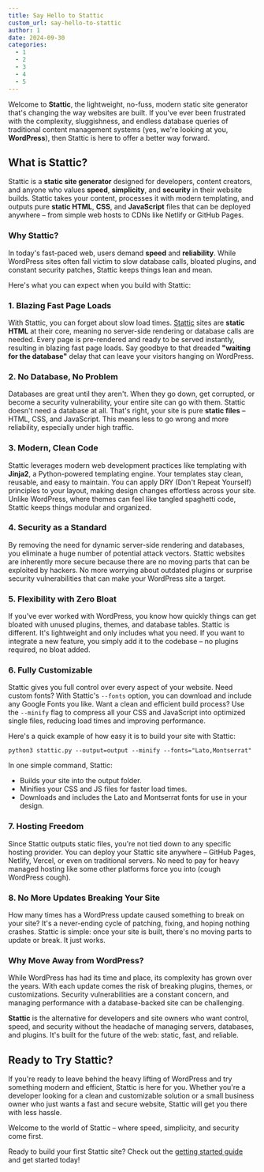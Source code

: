 ```yaml
---
title: Say Hello to Stattic
custom_url: say-hello-to-stattic
author: 1
date: 2024-09-30
categories:
  - 1
  - 2
  - 3
  - 4
  - 5
---
```


Welcome to **Stattic**, the lightweight, no-fuss, modern static site generator that's changing the way websites are built. If you've ever been frustrated with the complexity, sluggishness, and endless database queries of traditional content management systems (yes, we're looking at you, **WordPress**), then Stattic is here to offer a better way forward.

## What is Stattic?

Stattic is a **static site generator** designed for developers, content creators, and anyone who values **speed**, **simplicity**, and **security** in their website builds. Stattic takes your content, processes it with modern templating, and outputs pure **static HTML**, **CSS**, and **JavaScript** files that can be deployed anywhere – from simple web hosts to CDNs like Netlify or GitHub Pages.

### Why Stattic?

In today's fast-paced web, users demand **speed** and **reliability**. While WordPress sites often fall victim to slow database calls, bloated plugins, and constant security patches, Stattic keeps things lean and mean.

Here's what you can expect when you build with Stattic:

### 1. **Blazing Fast Page Loads**

With Stattic, you can forget about slow load times. [Stattic](https://stattic.site) sites are **static HTML** at their core, meaning no server-side rendering or database calls are needed. Every page is pre-rendered and ready to be served instantly, resulting in blazing fast page loads. Say goodbye to that dreaded **"waiting for the database"** delay that can leave your visitors hanging on WordPress.

### 2. **No Database, No Problem**

Databases are great until they aren't. When they go down, get corrupted, or become a security vulnerability, your entire site can go with them. Stattic doesn't need a database at all. That's right, your site is pure **static files** – HTML, CSS, and JavaScript. This means less to go wrong and more reliability, especially under high traffic.

### 3. **Modern, Clean Code**

Stattic leverages modern web development practices like templating with **Jinja2**, a Python-powered templating engine. Your templates stay clean, reusable, and easy to maintain. You can apply DRY (Don't Repeat Yourself) principles to your layout, making design changes effortless across your site. Unlike WordPress, where themes can feel like tangled spaghetti code, Stattic keeps things modular and organized.

### 4. **Security as a Standard**

By removing the need for dynamic server-side rendering and databases, you eliminate a huge number of potential attack vectors. Stattic websites are inherently more secure because there are no moving parts that can be exploited by hackers. No more worrying about outdated plugins or surprise security vulnerabilities that can make your WordPress site a target.

### 5. **Flexibility with Zero Bloat**

If you've ever worked with WordPress, you know how quickly things can get bloated with unused plugins, themes, and database tables. Stattic is different. It's lightweight and only includes what you need. If you want to integrate a new feature, you simply add it to the codebase – no plugins required, no bloat added.

### 6. **Fully Customizable**

Stattic gives you full control over every aspect of your website. Need custom fonts? With Stattic's `--fonts` option, you can download and include any Google Fonts you like. Want a clean and efficient build process? Use the `--minify` flag to compress all your CSS and JavaScript into optimized single files, reducing load times and improving performance.

Here's a quick example of how easy it is to build your site with Stattic:

```
python3 stattic.py --output=output --minify --fonts="Lato,Montserrat"
```

In one simple command, Stattic:

* Builds your site into the output folder.
* Minifies your CSS and JS files for faster load times.
* Downloads and includes the Lato and Montserrat fonts for use in your design.

### 7. Hosting Freedom

Since Stattic outputs static files, you're not tied down to any specific hosting provider. You can deploy your Stattic site anywhere – GitHub Pages, Netlify, Vercel, or even on traditional servers. No need to pay for heavy managed hosting like some other platforms force you into (cough WordPress cough).

### 8. No More Updates Breaking Your Site

How many times has a WordPress update caused something to break on your site? It's a never-ending cycle of patching, fixing, and hoping nothing crashes. Stattic is simple: once your site is built, there's no moving parts to update or break. It just works.

### Why Move Away from WordPress?

While WordPress has had its time and place, its complexity has grown over the years. With each update comes the risk of breaking plugins, themes, or customizations. Security vulnerabilities are a constant concern, and managing performance with a database-backed site can be challenging.

**Stattic** is the alternative for developers and site owners who want control, speed, and security without the headache of managing servers, databases, and plugins. It's built for the future of the web: static, fast, and reliable.

## Ready to Try Stattic?

If you're ready to leave behind the heavy lifting of WordPress and try something modern and efficient, Stattic is here for you. Whether you're a developer looking for a clean and customizable solution or a small business owner who just wants a fast and secure website, Stattic will get you there with less hassle.

Welcome to the world of Stattic – where speed, simplicity, and security come first.

Ready to build your first Stattic site? Check out the [getting started guide](/posts/customizing-stattic/) and get started today!